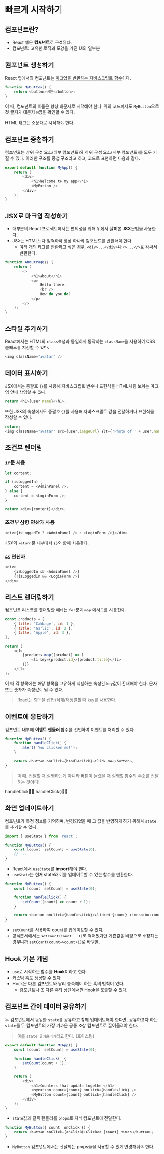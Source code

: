 # 빠르게 시작하기

## 컴포넌트란?

-   React 앱은 **컴포넌트**로 구성된다.
-   컴포넌트: 고유한 로직과 모양을 가진 UI의 일부분

## 컴포넌트 생성하기

React 앱에서의 컴포넌트는 <ins>마크업을 반환하는 자바스크립트 함수</ins>이다.

```javascript
function MyButton() {
    return <button>버튼</button>;
}
```

이 때, 컴포넌트의 이름은 항상 대문자로 시작해야 한다. 위의 코드에서도 `MyButton`으로 첫 글자가 대문자 `M`임을 확인할 수 있다.

HTML 태그는 소문자로 시작해야 한다.

## 컴포넌트 중첩하기

컴포넌트는 상위 구성 요소(외부 컴포넌트)와 하위 구성 요소(내부 컴포넌트)를 모두 가질 수 있다. 이러한 구조를 중첩 구조라고 하고, 코드로 표현하면 다음과 같다.

```javascript
export default function MyApp() {
    return (
        <div>
            <h1>Welcome to my app</h1>
            <MyButton />
        </div>
    );
}
```

## JSX로 마크업 작성하기

-   대부분의 React 프로젝트에서는 편의성을 위해 위에서 살펴본 **JSX**문법을 사용한다.
-   JSX는 HTML보다 엄격하며 항상 하나의 컴포넌트를 반환해야 한다.
    -   여러 개의 태그를 반환하고 싶은 경우, `<div>...</div>`나 `<>...</>`로 감싸서 반환한다.

```javascript
function AboutPage() {
    return (
        <>
            <h1>About</h1>
            <p>
                Hello there.
                <br />
                How do you do?
            </p>
        </>
    );
}
```

## 스타일 추가하기

React에서는 HTML의 `class`속성과 동일하게 동작하는 `className`을 사용하여 CSS 클래스를 지정할 수 있다.

```javascript
<img className="avatar" />
```

## 데이터 표시하기

JSX에서는 중괄호 `{}`를 사용해 자바스크립트 변수나 표현식을 HTML처럼 보이는 마크업 안에 삽입할 수 있다.

```javascript
return <h1>{user.name}</h1>;
```

또한 JSX의 속성에서도 중괄호 `{}`를 사용해 자바스크립트 값을 전달하거나 표현식을 작성할 수 있다.

```javascript
return;
<img className="avatar" src={user.imageUrl} alt={'Photo of ' + user.name} />;
```

## 조건부 렌더링

### `if`문 사용

```javascript
let content;

if (isLoggedIn) {
    content = <AdminPanel />;
} else {
    content = <LoginForm />;
}

return <div>{content}</div>;
```

### 조건부 삼항 연산자 사용

```javascript
<div>{isLoggedIn ? <AdminPanel /> : <LoginForm />}</div>
```

JSX의 `return`문 내부에서 `{}`와 함께 사용한다.

### `&&` 연산자

```javascript
<div>
    {isLoggedIn && <AdminPanel />}
    {!isLoggedIn && <LoginForm />}
</div>
```

## 리스트 렌더링하기

컴포넌트 리스트를 렌더링할 때에는 `for`문과 `map` 메서드를 사용한다.

```javascript
const products = [
    { title: 'Cabbage', id: 1 },
    { title: 'Garlic', id: 2 },
    { title: 'Apple', id: 3 },
];

return (
    <ul>
        {products.map((product) => (
            <li key={product.id}>{product.title}</li>
        ))}
    </ul>
);
```

이 때 각 항목에는 해당 항목을 고유하게 식별하는 속성인 `key`값이 존재해야 한다. 문자 또는 숫자가 속성값이 될 수 있다.

> React는 항목을 삽입/삭제/재정렬할 때 `key`를 사용한다.

## 이벤트에 응답하기

컴포넌트 내부에 **이벤트 핸들러** 함수를 선언하여 이벤트를 처리할 수 있다.

```javascript
function MyButton() {
    function handleClick() {
        alert('You clicked me!');
    }

    return <button onClick={handleClick}>Click me</button>;
}
```

> 이 때, 전달할 때 실행하는게 아니라 버튼이 눌렸을 때 실행할 함수의 주소를 전달하는 것이다!

handleClick🙆‍♀️
handleClick()🙅‍♀️

## 화면 업데이트하기

컴포넌트가 특정 정보를 기억하며, 변경되었을 때 그 값을 반영하게 하기 위해서 `state`를 추가할 수 있다.

```javascript
import { useState } from 'react';

function MyButton() {
    const [count, setCount] = useState(0);
    // ...
}
```

-   React에서 `useState`를 **import**해야 한다.
-   `useState`는 현재 state와 이를 업데이트할 수 있는 함수를 반환한다.


```javascript
function MyButton() {
    const [count, setCount] = useState(0);

    function handleClick() {
        setCount((count) => count + 1);
    }

    return <button onClick={handleClick}>Clicked {count} times</button>;
}
```

-   `setCount`를 사용하여 count를 업데이트할 수 있다.
-   공식문서에서는 `setCount(count + 1)`로 적어뒀지만 기존값을 바탕으로 수정하는 경우니까 `setCount(count=>count+1)`로 바꿔봄.

## Hook 기본 개념

-   `use`로 시작하는 함수를 **Hook**이라고 한다.
-   커스텀 훅도 생성할 수 있다.
-   Hook은 다른 컴포넌트와 달리 충족해야 하는 훅의 법칙이 있다.
    -   컴포넌트나 또 다른 훅의 상단에서만 Hook을 호출할 수 있다.

## 컴포넌트 간에 데이터 공유하기

두 컴포넌트에서 동일한 `state`를 공유하고 함께 업데이트해야 한다면, 공유하고자 하는 `state`를 두 컴포넌트의 가장 가까운 공통 조상 컴포넌트로 끌어올려야 한다.

> 이를 `state 끌어올리기`라고 한다. (호이스팅)

```javascript
export default function MyApp() {
    const [count, setCount] = useState(0);

    function handleClick() {
        setCount(count + 1);
    }

    return (
        <div>
            <h1>Counters that update together</h1>
            <MyButton count={count} onClick={handleClick} />
            <MyButton count={count} onClick={handleClick} />
        </div>
    );
}
```

-   `state`값과 클릭 핸들러를 `props`로 자식 컴포넌트에 전달한다.

```javascript
function MyButton({ count, onClick }) {
    return <button onClick={onClick}>Clicked {count} times</button>;
}
```

-   `MyButton` 컴포넌트에서는 전달되는 props들을 사용할 수 있게 변경해줘야 한다.
